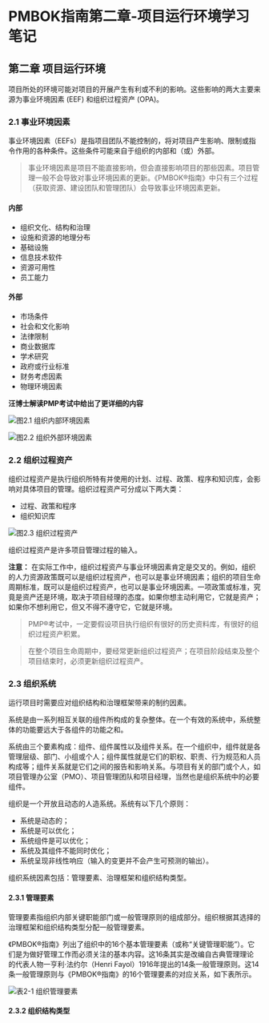 # PMBOK指南第二章-项目运行环境学习笔记


## 第二章 项目运行环境

项目所处的环境可能对项目的开展产生有利或不利的影响。这些影响的两大主要来源为事业环境因素 (EEF) 和组织过程资产 (OPA)。

### 2.1 事业环境因素

事业环境因素（EEFs）是指项目团队不能控制的，将对项目产生影响、限制或指令作用的各种条件。这些条件可能来自于组织的内部和（或）外部。

> 事业环境因素是项目不能直接影响，但会直接影响项目的那些因素。项目管理一般不会导致对事业环境因素的更新。《PMBOK®指南》中只有三个过程（获取资源、建设团队和管理团队）会导致事业环境因素更新。

#### 内部

- 组织文化、结构和治理
- 设施和资源的地理分布
- 基础设施
- 信息技术软件
- 资源可用性
- 员工能力

#### 外部

- 市场条件
- 社会和文化影响
- 法律限制
- 商业数据库
- 学术研究
- 政府或行业标准
- 财务考虑因素
- 物理环境因素

**汪博士解读PMP考试中给出了更详细的内容**

![图2.1 组织内部环境因素](https://i.loli.net/2021/08/13/DWQS9Th3iIfRG7q.jpg)  

![图2.2 组织外部环境因素](https://i.loli.net/2021/08/13/RaxCKAXWnHisqFp.jpg)

### 2.2 组织过程资产

组织过程资产是执行组织所特有并使用的计划、过程、政策、程序和知识库，会影响对具体项目的管理。组织过程资产可分成以下两大类：

- 过程、政策和程序
- 组织知识库  

![图2.3 组织过程资产](https://i.loli.net/2021/08/13/qTjSrWcBxwQ2lvC.jpg)

组织过程资产是许多项目管理过程的输入。

**注意：**
在实际工作中，组织过程资产与事业环境因素肯定是交叉的。例如，组织的人力资源政策既可以是组织过程资产，也可以是事业环境因素；组织的项目生命周期标准，既可以是组织过程资产，也可以是事业环境因素。一项政策或标准，究竟是资产还是环境，取决于项目经理的态度。如果你想主动利用它，它就是资产；如果你不想利用它，但又不得不遵守它，它就是环境。

> PMP®考试中，一定要假设项目执行组织有很好的历史资料库，有很好的组织过程资产积累。  

> 在整个项目生命周期中，要经常更新组织过程资产；在项目阶段结束及整个项目结束时，必须更新组织过程资产。

### 2.3 组织系统

运行项目时需要应对组织结构和治理框架带来的制约因素。

系统是由一系列相互关联的组件所构成的复杂整体。在一个有效的系统中，系统整体的功能要远大于各组件的功能之和。

系统由三个要素构成：组件、组件属性以及组件关系。在一个组织中，组件就是各管理层级、部门、小组或个人；组件属性就是它们的职权、职责、行为规范和人员构成等；组件关系就是它们之间的报告和影响关系。与项目有关的部门或个人，如项目管理办公室（PMO）、项目管理团队和项目经理，当然也是组织系统中的必要组件。

组织是一个开放且动态的人造系统。系统有以下几个原则：

- 系统是动态的；
- 系统是可以优化；
- 系统组件是可以优化；
- 系统及其组件不能同时优化；
- 系统呈现非线性响应（输入的变更并不会产生可预测的输出）。
  
组织系统因素包括：管理要素、治理框架和组织结构类型。

#### 2.3.1 管理要素

管理要素指组织内部关键职能部门或一般管理原则的组成部分。组织根据其选择的治理框架和组织结构类型分配一般管理要素。

《PMBOK®指南》列出了组织中的16个基本管理要素（或称“关键管理职能”）。它们是为做好管理工作而必须关注的基本内容。这16条其实是改编自古典管理理论的代表人物一亨利·法约尔（Henri Fayol）1916年提出的14条一般管理原则。这14条一般管理原则与《PMBOK®指南》的16个管理要素的对应关系，如下表所示。

![表2-1 组织管理要素](https://i.loli.net/2021/08/13/gCpna3BGQuNHJMq.jpg)

#### 2.3.2 组织结构类型


